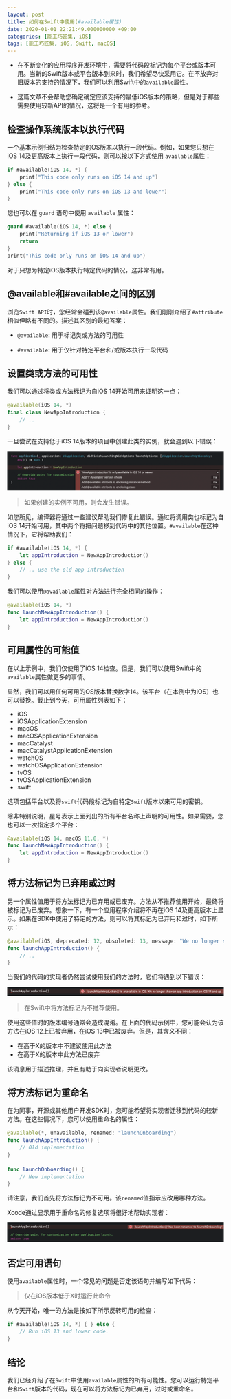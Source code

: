 ```yaml
---
layout: post
title: 如何在Swift中使用(#available属性)
date: 2020-01-01 22:21:49.000000000 +09:00
categories: [能工巧匠集, iOS]
tags: [能工巧匠集, iOS, Swift, macOS]
---
```


- 在不断变化的应用程序开发环境中，需要将代码段标记为每个平台或版本可用。当新的Swift版本或平台版本到来时，我们希望尽快采用它。在不放弃对旧版本的支持的情况下，我们可以利用Swift中的`available`属性。


- 这篇文章不会帮助您确定确定应该支持的最低iOS版本的策略，但是对于那些需要使用较新API的情况，这将是一个有用的参考。

## 检查操作系统版本以执行代码
一个基本示例归结为检查特定的OS版本以执行一段代码。例如，如果您只想在iOS 14及更高版本上执行一段代码，则可以按以下方式使用 `available`属性：


```swift
if #available(iOS 14, *) {
    print("This code only runs on iOS 14 and up")
} else {
    print("This code only runs on iOS 13 and lower")
}
```


您也可以在 `guard` 语句中使用 `available` 属性：


```swift
guard #available(iOS 14, *) else {
    print("Returning if iOS 13 or lower")
    return
}
print("This code only runs on iOS 14 and up")
```


对于只想为特定iOS版本执行特定代码的情况，这非常有用。


## @available和#available之间的区别
浏览`Swift API`时，您经常会碰到该`@available`属性。我们刚刚介绍了`#attribute`相似但略有不同的。描述其区别的最短答案：

- `@available`: 用于标记类或方法的可用性

- `#available`: 用于仅针对特定平台和/或版本执行一段代码


## 设置类或方法的可用性
我们可以通过将类或方法标记为自iOS 14开始可用来证明这一点：

```swift
@available(iOS 14, *)
final class NewAppIntroduction {
    // ..
}
```

一旦尝试在支持低于iOS 14版本的项目中创建此类的实例，就会遇到以下错误：

![](/assets/images/2020/available_swift.png)

>如果创建的实例不可用，则会发生错误。


如您所见，编译器将通过一些建议帮助我们修复此错误。通过将调用类也标记为自iOS 14开始可用，其中两个将把问题移到代码中的其他位置。`#available`在这种情况下，它将帮助我们：

```swift
if #available(iOS 14, *) {
    let appIntroduction = NewAppIntroduction()
} else {
    // .. use the old app introduction
}
```


我们可以使用`@available`属性对方法进行完全相同的操作：

```swift
@available(iOS 14, *)
func launchNewAppIntroduction() {
    let appIntroduction = NewAppIntroduction()
}
```

## 可用属性的可能值
在以上示例中，我们仅使用了iOS 14检查。但是，我们可以使用Swift中的`available`属性做更多的事情。

显然，我们可以用任何可用的OS版本替换数字14。该平台（在本例中为iOS）也可以替换。截止到今天，可用属性列表如下：

- iOS
- iOSApplicationExtension
- macOS
- macOSApplicationExtension
- macCatalyst
- macCatalystApplicationExtension
- watchOS
- watchOSApplicationExtension
- tvOS
- tvOSApplicationExtension
- swift


选项包括平台以及将`swift`代码段标记为自特定`Swift`版本以来可用的密钥。

除非特别说明，星号表示上面列出的所有平台名称上声明的可用性。如果需要，您也可以一次指定多个平台：


```swift
@available(iOS 14, macOS 11.0, *)
func launchNewAppIntroduction() {
    let appIntroduction = NewAppIntroduction()
}
```


## 将方法标记为已弃用或过时
另一个属性值用于将方法标记为已弃用或已废弃。方法从不推荐使用开始，最终将被标记为已废弃。想象一下，有一个应用程序介绍将不再在iOS 14及更高版本上显示。如果在SDK中使用了特定的方法，则可以将其标记为已弃用和过时，如下所示：

```swift
@available(iOS, deprecated: 12, obsoleted: 13, message: "We no longer show an app introduction on iOS 14 and up")
func launchAppIntroduction() {
    // ..
}
```

当我们的代码的实现者仍然尝试使用我们的方法时，它们将遇到以下错误：

![](/assets/images/2020/deprecated_swift.png)

> 在Swift中将方法标记为不推荐使用。




使用这些值时的版本编号通常会造成混淆。在上面的代码示例中，您可能会认为该方法在iOS 12上已被弃用，在iOS 13中已被废弃。但是，其含义不同：

- 在高于X的版本中不建议使用此方法
- 在高于X的版本中此方法已废弃

该消息用于描述推理，并且有助于向实现者说明更改。

## 将方法标记为重命名
在为同事，开源或其他用户开发SDK时，您可能希望将实现者迁移到代码的较新方法。在这些情况下，您可以使用重命名的属性：

```swift
@available(*, unavailable, renamed: "launchOnboarding")
func launchAppIntroduction() {
    // Old implementation
}

func launchOnboarding() {
    // New implementation
}
```

请注意，我们首先将方法标记为不可用。该`renamed`值指示应改用哪种方法。

Xcode通过显示用于重命名的修复选项将很好地帮助实现者：

![](/assets/images/2020/renaming_method_swift.png)


## 否定可用语句
使用`available`属性时，一个常见的问题是否定该语句并编写如下代码：

> 仅在iOS版本低于X时运行此命令

从今天开始，唯一的方法是按如下所示反转可用的检查：

```swift
if #available(iOS 14, *) { } else {
    // Run iOS 13 and lower code.
}
```


## 结论
我们已经介绍了在`Swift`中使用`available`属性的所有可能性。您可以运行特定平台和`Swift`版本的代码，现在可以将方法标记为已弃用，过时或重命名。